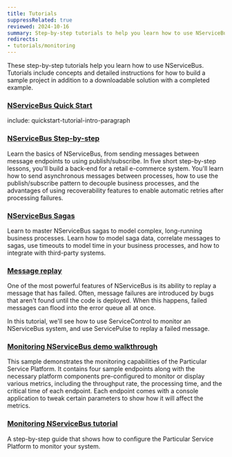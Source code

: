 ```yaml
---
title: Tutorials
suppressRelated: true
reviewed: 2024-10-16
summary: Step-by-step tutorials to help you learn how to use NServiceBus, with detailed instructions and downloadable solutions with the completed examples.
redirects:
- tutorials/monitoring
---
```


These step-by-step tutorials help you learn how to use NServiceBus. Tutorials include concepts and detailed instructions for how to build a sample project in addition to a downloadable solution with a completed example.

### [NServiceBus Quick Start](quickstart/)

include: quickstart-tutorial-intro-paragraph

### [NServiceBus Step-by-step](nservicebus-step-by-step/)

Learn the basics of NServiceBus, from sending messages between message endpoints to using publish/subscribe. In five short step-by-step lessons, you'll build a back-end for a retail e-commerce system. You'll learn how to send asynchronous messages between processes, how to use the publish/subscribe pattern to decouple business processes, and the advantages of using recoverability features to enable automatic retries after processing failures.

### [NServiceBus Sagas](nservicebus-sagas/)

Learn to master NServiceBus sagas to model complex, long-running business processes. Learn how to model saga data, correlate messages to sagas, use timeouts to model time in your business processes, and how to integrate with third-party systems. 

### [Message replay](message-replay/)

One of the most powerful features of NServiceBus is its ability to replay a message that has failed. Often, message failures are introduced by bugs that aren't found until the code is deployed. When this happens, failed messages can flood into the error queue all at once.

In this tutorial, we'll see how to use ServiceControl to monitor an NServiceBus system, and use ServicePulse to replay a failed message.

### [Monitoring NServiceBus demo walkthrough](monitoring-demo/)

This sample demonstrates the monitoring capabilities of the Particular Service Platform. It contains four sample endpoints along with the necessary platform components pre-configured to monitor or display various metrics, including the throughput rate, the processing time, and the critical time of each endpoint. Each endpoint comes with a console application to tweak certain parameters to show how it will affect the metrics.

### [Monitoring NServiceBus tutorial](monitoring-setup/)

A step-by-step guide that shows how to configure the Particular Service Platform to monitor your system.
